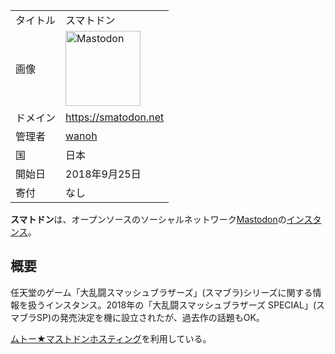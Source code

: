 <div>

|          |                                                                                                                                                                                                                                                                                                        |
|----------|--------------------------------------------------------------------------------------------------------------------------------------------------------------------------------------------------------------------------------------------------------------------------------------------------------|
| タイトル | スマトドン                                                                                                                                                                                                                                                                                             |
| 画像     | [<img src="/images/thumb/0/00/Mastodon_logo.png/120px-Mastodon_logo.png" srcset="/images/thumb/0/00/Mastodon_logo.png/180px-Mastodon_logo.png 1.5x, /images/0/00/Mastodon_logo.png 2x" width="120" height="120" alt="Mastodon" />](/%E3%83%95%E3%82%A1%E3%82%A4%E3%83%AB:Mastodon_logo.png "Mastodon") |
| ドメイン | <a href="https://smatodon.net" rel="nofollow">https://smatodon.net</a>                                                                                                                                                                                                                                 |
| 管理者   | <a href="https://smatodon.net/@wanoh" rel="nofollow">wanoh</a>                                                                                                                                                                                                                                         |
| 国       | 日本                                                                                                                                                                                                                                                                                                   |
| 開始日   | 2018年9月25日                                                                                                                                                                                                                                                                                          |
| 寄付     | なし                                                                                                                                                                                                                                                                                                   |

**スマトドン**は、オープンソースのソーシャルネットワーク[Mastodon](/Mastodon "Mastodon")の[インスタンス](/%E3%82%A4%E3%83%B3%E3%82%B9%E3%82%BF%E3%83%B3%E3%82%B9 "インスタンス")。

## 概要

任天堂のゲーム「大乱闘スマッシュブラザーズ」(スマブラ)シリーズに関する情報を扱うインスタンス。2018年の「大乱闘スマッシュブラザーズ SPECIAL」(スマブラSP)の発売決定を機に設立されたが、過去作の話題もOK。

[ムトー★マストドンホスティング](/%E3%83%A0%E3%83%88%E3%83%BC%E2%98%85%E3%83%9E%E3%82%B9%E3%83%88%E3%83%89%E3%83%B3%E3%83%9B%E3%82%B9%E3%83%86%E3%82%A3%E3%83%B3%E3%82%B0 "ムトー★マストドンホスティング")を利用している。

</div>
